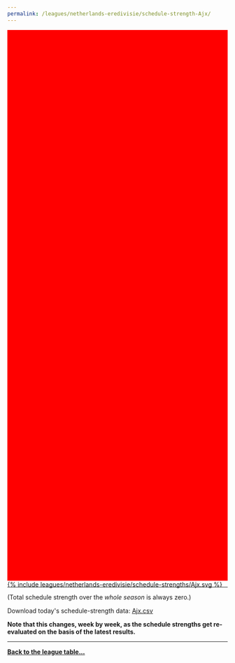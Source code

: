```yaml
---
permalink: /leagues/netherlands-eredivisie/schedule-strength-Ajx/
---
```


<style>
.svg-wrap {
    background-color:red;
    height:0;
    padding-top:250%; /* 350px/550px */
    position: relative;
}

svg {
    background-color: white;
    height: 100%;
    display:block;
    width: 100%;
    position: absolute;
    top:0;
    left:0;
}
</style>


<div class="svg-wrap">
{% include leagues/netherlands-eredivisie/schedule-strengths/Ajx.svg %}
</div>

-----

(Total schedule strength over the *whole season* is always zero.)


Download today's schedule-strength data: [Ajx.csv](/assets/leagues/netherlands-eredivisie/2021/schedule-strengths/Ajx.csv)

**Note that this changes, week by week, as the schedule strengths get re-evaluated on the
basis of the latest results.**

-----

[**Back to the league table...**](/leagues/netherlands-eredivisie)


